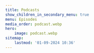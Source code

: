 ```yaml
---
title: Podcasts
show_children_in_secondary_menu: true
menu: Episodes
media_order: podcast.webp
hero:
    image: podcast.webp
sitemap:
    lastmod: '01-09-2024 10:36'
---
```


